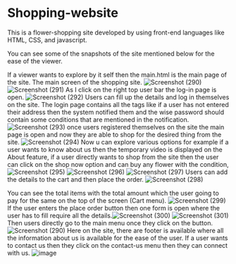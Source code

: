 # Shopping-website
This is a flower-shopping site developed by using front-end languages like HTML, CSS, and javascript.

You can see some of the snapshots of the site mentioned below for the ease of the viewer. 

If a viewer wants to explore by it self then the main.html is the main page of the site.
The main screen of the shopping site.
![Screenshot (290)](https://github.com/neha13rana/Shopping-website/assets/121093178/b4c84603-cf54-44d8-80c2-be134b11bec8)
![Screenshot (291)](https://github.com/neha13rana/Shopping-website/assets/121093178/30267b19-f29d-4fb6-865d-a54f97a755c8)
As I click on the right top user bar the log-in page is open.
![Screenshot (292)](https://github.com/neha13rana/Shopping-website/assets/121093178/e4896141-2106-4784-9894-39a89f07108d)
Users can fill up the details and log in themselves on the site. The login page contains all the tags like if a user has not entered their address then the system notified them and the wise password should contain some conditions that are mentioned in the notification.
![Screenshot (293)](https://github.com/neha13rana/Shopping-website/assets/121093178/d4006e46-e46c-45f4-bb9a-3bb35c8b376e)
once users registered themselves on the site the main page is open and now they are able to shop for the desired thing from the site.
![Screenshot (294)](https://github.com/neha13rana/Shopping-website/assets/121093178/471ef144-ae41-4701-bdfa-c23226f125b8)
Now u can explore various options for example if a user wants to know about us then the temporary video is displayed on the About feature, if a user directly wants to shop from the site then the user can click on the shop now option and can buy any flower with the condition,
![Screenshot (295)](https://github.com/neha13rana/Shopping-website/assets/121093178/9a31e554-3bb8-4997-aafc-8eff92da65ce)
![Screenshot (296)](https://github.com/neha13rana/Shopping-website/assets/121093178/18177fae-774e-48d3-bd12-1004893574f2)
![Screenshot (297)](https://github.com/neha13rana/Shopping-website/assets/121093178/33044806-bcc7-49ef-8286-ead1d9db696b)
Users can add the details to the cart and then place the order.
![Screenshot (298)](https://github.com/neha13rana/Shopping-website/assets/121093178/fe0ba9d5-aedd-42c3-a83d-3bca2a4b5c89)

You can see the total items with the total amount which the user going to pay for the same on the top of the screen (Cart menu).
![Screenshot (299)](https://github.com/neha13rana/Shopping-website/assets/121093178/f18f28c2-193e-47ea-af5b-b75ec954035a)
If the user enters the place order button then one form is open where the user has to fill require all the details.![Screenshot (300)](https://github.com/neha13rana/Shopping-website/assets/121093178/a85bb83e-81e8-4ee7-b80b-cd31d2de419e)
![Screenshot (301)](https://github.com/neha13rana/Shopping-website/assets/121093178/591d8bc3-ff22-475e-9afe-e5e28a76bd42)
Then users directly go to the main menu once they click on the button. 
![Screenshot (290)](https://github.com/neha13rana/Shopping-website/assets/121093178/b4c84603-cf54-44d8-80c2-be134b11bec8)
Here on the site, there are footer is available where all the information about us is available for the ease of the user.
If a user wants to contact us then they click on the contact-us menu then they can connect with us.
![image](https://github.com/neha13rana/Shopping-website/assets/121093178/d1745e09-d4a3-4954-9174-d305d36d8d39)
